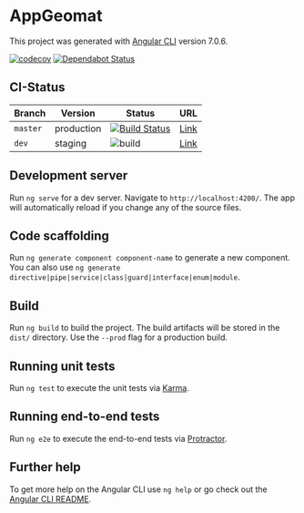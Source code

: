 # AppGeomat

This project was generated with [Angular CLI](https://github.com/angular/angular-cli) version 7.0.6.

[![codecov](https://codecov.io/gh/zentrumnawi/solid-frontend/branch/dev/graph/badge.svg)](https://codecov.io/gh/zentrumnawi/solid-frontend)
[![Dependabot Status](https://api.dependabot.com/badges/status?host=github&repo=zentrumnawi/solid-frontend)](https://dependabot.com)

## CI-Status

| Branch   | Version    | Status                                                                                                                                  | URL                                                  |
| -------- | ---------- | --------------------------------------------------------------------------------------------------------------------------------------- | ---------------------------------------------------- |
| `master` | production | [![Build Status](https://travis-ci.org/zentrumnawi/solid-frontend.svg?branch=master)](https://travis-ci.org/zentrumnawi/solid-frontend) | [Link](https://app.geomat.uni-frankfurt.de/)         |
| `dev`    | staging    | ![build](https://github.com/zentrumnawi/solid-frontend/workflows/build/badge.svg?branch=dev)                                            | [Link](https://zentrumnawi.github.io/solid/frontend) |

## Development server

Run `ng serve` for a dev server. Navigate to `http://localhost:4200/`. The app will automatically reload if you change any of the source files.

## Code scaffolding

Run `ng generate component component-name` to generate a new component. You can also use `ng generate directive|pipe|service|class|guard|interface|enum|module`.

## Build

Run `ng build` to build the project. The build artifacts will be stored in the `dist/` directory. Use the `--prod` flag for a production build.

## Running unit tests

Run `ng test` to execute the unit tests via [Karma](https://karma-runner.github.io).

## Running end-to-end tests

Run `ng e2e` to execute the end-to-end tests via [Protractor](http://www.protractortest.org/).

## Further help

To get more help on the Angular CLI use `ng help` or go check out the [Angular CLI README](https://github.com/angular/angular-cli/blob/master/README.md).


